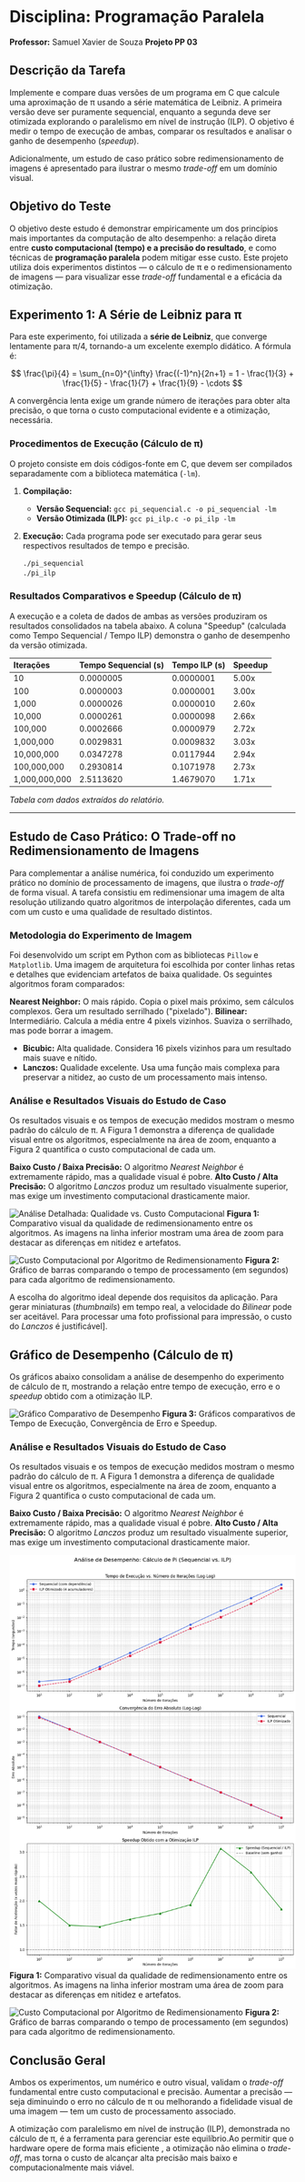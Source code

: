 # Disciplina: Programação Paralela
**Professor:** Samuel Xavier de Souza
**Projeto PP 03**

## Descrição da Tarefa

Implemente e compare duas versões de um programa em C que calcule uma aproximação de π usando a série matemática de Leibniz. A primeira versão deve ser puramente sequencial, enquanto a segunda deve ser otimizada explorando o paralelismo em nível de instrução (ILP). O objetivo é medir o tempo de execução de ambas, comparar os resultados e analisar o ganho de desempenho (*speedup*).

Adicionalmente, um estudo de caso prático sobre redimensionamento de imagens é apresentado para ilustrar o mesmo *trade-off* em um domínio visual.

## Objetivo do Teste

 O objetivo deste estudo é demonstrar empiricamente um dos princípios mais importantes da computação de alto desempenho: a relação direta entre **custo computacional (tempo) e a precisão do resultado**, e como técnicas de **programação paralela** podem mitigar esse custo. Este projeto utiliza dois experimentos distintos — o cálculo de π e o redimensionamento de imagens — para visualizar esse *trade-off* fundamental e a eficácia da otimização.

## Experimento 1: A Série de Leibniz para π

 Para este experimento, foi utilizada a **série de Leibniz**, que converge lentamente para π/4, tornando-a um excelente exemplo didático. A fórmula é:

$$
\frac{\pi}{4} = \sum_{n=0}^{\infty} \frac{(-1)^n}{2n+1} = 1 - \frac{1}{3} + \frac{1}{5} - \frac{1}{7} + \frac{1}{9} - \cdots
 $$ 

A convergência lenta exige um grande número de iterações para obter alta precisão, o que torna o custo computacional evidente e a otimização, necessária.

### Procedimentos de Execução (Cálculo de π)

O projeto consiste em dois códigos-fonte em C, que devem ser compilados separadamente com a biblioteca matemática (`-lm`).

1.  **Compilação:**
    * **Versão Sequencial:** `gcc pi_sequencial.c -o pi_sequencial -lm`
    * **Versão Otimizada (ILP):** `gcc pi_ilp.c -o pi_ilp -lm`

2.  **Execução:**
    Cada programa pode ser executado para gerar seus respectivos resultados de tempo e precisão.
    ```bash
    ./pi_sequencial
    ./pi_ilp
    ```

### Resultados Comparativos e Speedup (Cálculo de π)

 A execução e a coleta de dados de ambas as versões produziram os resultados consolidados na tabela abaixo.  A coluna "Speedup" (calculada como Tempo Sequencial / Tempo ILP) demonstra o ganho de desempenho da versão otimizada.

| Iterações | Tempo Sequencial (s) | Tempo ILP (s) | Speedup |
| :--- | :--- | :--- | :--- |
| 10 | 0.0000005 | 0.0000001 | 5.00x |
| 100 | 0.0000003 | 0.0000001 | 3.00x |
| 1,000 | 0.0000026 | 0.0000010 | 2.60x |
| 10,000 | 0.0000261 | 0.0000098 | 2.66x |
| 100,000 | 0.0002666 | 0.0000979 | 2.72x |
| 1,000,000 | 0.0029831 | 0.0009832 | 3.03x |
| 10,000,000 | 0.0347278 | 0.0117944 | 2.94x |
| 100,000,000 | 0.2930814 | 0.1071978 | 2.73x |
| 1,000,000,000 | 2.5113620 | 1.4679070 | 1.71x |
 _Tabela com dados extraídos do relatório._

---

## Estudo de Caso Prático: O Trade-off no Redimensionamento de Imagens

 Para complementar a análise numérica, foi conduzido um experimento prático no domínio de processamento de imagens, que ilustra o *trade-off* de forma visual.  A tarefa consistiu em redimensionar uma imagem de alta resolução utilizando quatro algoritmos de interpolação diferentes, cada um com um custo e uma qualidade de resultado distintos.

### Metodologia do Experimento de Imagem

 Foi desenvolvido um script em Python com as bibliotecas `Pillow` e `Matplotlib`. Uma imagem de arquitetura foi escolhida por conter linhas retas e detalhes que evidenciam artefatos de baixa qualidade. Os seguintes algoritmos foram comparados:

**Nearest Neighbor:** O mais rápido. Copia o pixel mais próximo, sem cálculos complexos. Gera um resultado serrilhado ("pixelado").
**Bilinear:** Intermediário. Calcula a média entre 4 pixels vizinhos.  Suaviza o serrilhado, mas pode borrar a imagem.
* **Bicubic:** Alta qualidade. Considera 16 pixels vizinhos para um resultado mais suave e nítido.
* **Lanczos:** Qualidade excelente. Usa uma função mais complexa para preservar a nitidez, ao custo de um processamento mais intenso.

### Análise e Resultados Visuais do Estudo de Caso

Os resultados visuais e os tempos de execução medidos mostram o mesmo padrão do cálculo de π. A Figura 1 demonstra a diferença de qualidade visual entre os algoritmos, especialmente na área de zoom, enquanto a Figura 2 quantifica o custo computacional de cada um.

**Baixo Custo / Baixa Precisão:** O algoritmo *Nearest Neighbor* é extremamente rápido, mas a qualidade visual é pobre.
**Alto Custo / Alta Precisão:** O algoritmo *Lanczos* produz um resultado visualmente superior, mas exige um investimento computacional drasticamente maior.

![Análise Detalhada: Qualidade vs. Custo Computacional](comparacao_redimensionamento.png)
**Figura 1:** Comparativo visual da qualidade de redimensionamento entre os algoritmos. As imagens na linha inferior mostram uma área de zoom para destacar as diferenças em nitidez e artefatos.

![Custo Computacional por Algoritmo de Redimensionamento](custo_redimensionamento.png)
**Figura 2:** Gráfico de barras comparando o tempo de processamento (em segundos) para cada algoritmo de redimensionamento.

A escolha do algoritmo ideal depende dos requisitos da aplicação. Para gerar miniaturas (*thumbnails*) em tempo real, a velocidade do *Bilinear* pode ser aceitável. Para processar uma foto profissional para impressão, o custo do *Lanczos* é justificável].

## Gráfico de Desempenho (Cálculo de π)

Os gráficos abaixo consolidam a análise de desempenho do experimento de cálculo de π, mostrando a relação entre tempo de execução, erro e o *speedup* obtido com a otimização ILP.

![Gráfico Comparativo de Desempenho](graficos_pi.png)
**Figura 3:** Gráficos comparativos de Tempo de Execução, Convergência de Erro e Speedup.

### Análise e Resultados Visuais do Estudo de Caso

Os resultados visuais e os tempos de execução medidos mostram o mesmo padrão do cálculo de π. A Figura 1 demonstra a diferença de qualidade visual entre os algoritmos, especialmente na área de zoom, enquanto a Figura 2 quantifica o custo computacional de cada um.

**Baixo Custo / Baixa Precisão:** O algoritmo *Nearest Neighbor* é extremamente rápido, mas a qualidade visual é pobre.
**Alto Custo / Alta Precisão:** O algoritmo *Lanczos* produz um resultado visualmente superior, mas exige um investimento computacional drasticamente maior.

![Análise Detalhada: Qualidade vs. Custo Computacional](\imagens\graficos.png)
**Figura 1:** Comparativo visual da qualidade de redimensionamento entre os algoritmos. As imagens na linha inferior mostram uma área de zoom para destacar as diferenças em nitidez e artefatos.

![Custo Computacional por Algoritmo de Redimensionamento](custo_redimensionamento.png)
**Figura 2:** Gráfico de barras comparando o tempo de processamento (em segundos) para cada algoritmo de redimensionamento.

## Conclusão Geral

Ambos os experimentos, um numérico e outro visual, validam o *trade-off* fundamental entre custo computacional e precisão. Aumentar a precisão — seja diminuindo o erro no cálculo de π ou melhorando a fidelidade visual de uma imagem — tem um custo de processamento associado.

A otimização com paralelismo em nível de instrução (ILP), demonstrada no cálculo de π, é a ferramenta para gerenciar este equilíbrio.Ao permitir que o hardware opere de forma mais eficiente , a otimização não elimina o *trade-off*, mas torna o custo de alcançar alta precisão mais baixo e computacionalmente mais viável.